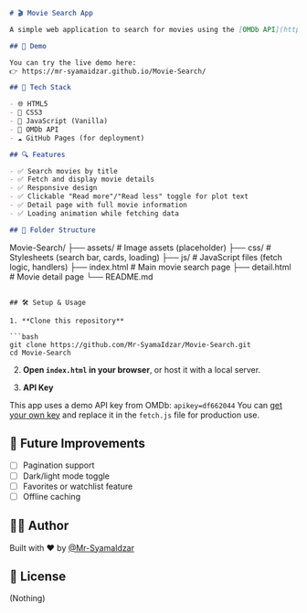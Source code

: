 ```markdown
# 🎬 Movie Search App

A simple web application to search for movies using the [OMDb API](http://www.omdbapi.com/). This project was created as a frontend development quest, featuring vanilla JavaScript, HTML, and CSS.

## 🚀 Demo

You can try the live demo here:  
👉 https://mr-syamaidzar.github.io/Movie-Search/

## 🧰 Tech Stack

- 🌐 HTML5
- 🎨 CSS3
- 🧠 JavaScript (Vanilla)
- 📡 OMDb API
- ☁️ GitHub Pages (for deployment)

## 🔍 Features

- ✅ Search movies by title
- ✅ Fetch and display movie details
- ✅ Responsive design
- ✅ Clickable "Read more"/"Read less" toggle for plot text
- ✅ Detail page with full movie information
- ✅ Loading animation while fetching data

## 📁 Folder Structure

```

Movie-Search/
├── assets/          # Image assets (placeholder)
├── css/             # Stylesheets (search bar, cards, loading)
├── js/              # JavaScript files (fetch logic, handlers)
├── index.html       # Main movie search page
├── detail.html      # Movie detail page
└── README.md

````

## 🛠️ Setup & Usage

1. **Clone this repository**

```bash
git clone https://github.com/Mr-SyamaIdzar/Movie-Search.git
cd Movie-Search
````

2. **Open `index.html` in your browser**, or host it with a local server.

3. **API Key**

This app uses a demo API key from OMDb:
`apikey=df662044`
You can [get your own key](http://www.omdbapi.com/apikey.aspx) and replace it in the `fetch.js` file for production use.

## 🧪 Future Improvements

* [ ] Pagination support
* [ ] Dark/light mode toggle
* [ ] Favorites or watchlist feature
* [ ] Offline caching

## 🧑‍💻 Author

Built with ❤️ by [@Mr-SyamaIdzar](https://github.com/Mr-SyamaIdzar)

## 📜 License

(Nothing) 

